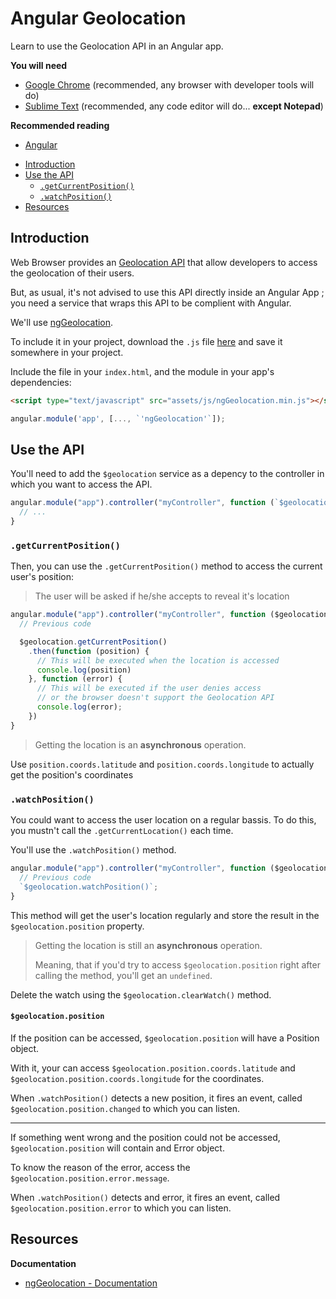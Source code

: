# Angular Geolocation

Learn to use the Geolocation API in an Angular app.

<!-- slide-include ../../BANNER.md -->

**You will need**

* [Google Chrome][chrome] (recommended, any browser with developer tools will do)
* [Sublime Text][sublime] (recommended, any code editor will do... **except Notepad**)

**Recommended reading**

* [Angular][ng]

<!-- START doctoc generated TOC please keep comment here to allow auto update -->
<!-- DON'T EDIT THIS SECTION, INSTEAD RE-RUN doctoc TO UPDATE -->


- [Introduction](#introduction)
- [Use the API](#use-the-api)
  - [`.getCurrentPosition()`](#getcurrentposition)
  - [`.watchPosition()`](#watchposition)
- [Resources](#resources)

<!-- END doctoc generated TOC please keep comment here to allow auto update -->

## Introduction

Web Browser provides an [Geolocation API][geoapi-doc] that allow developers to access the geolocation of their users.

But, as usual, it's not advised to use this API directly inside an Angular App ; you need a service that wraps this API to be complient with Angular.

We'll use [ngGeolocation][ngloc].

To include it in your project, download the `.js` file [here][ngloc-file] and save it somewhere in your project.

Include the file in your `index.html`, and the module in your app's dependencies:

```html
<script type="text/javascript" src="assets/js/ngGeolocation.min.js"></script>
```

```js
angular.module('app', [..., `'ngGeolocation'`]);
```

## Use the API

<!-- slide-front-matter class: middle -->

You'll need to add the `$geolocation` service as a depency to the controller in which you want to access the API.

```js
angular.module("app").controller("myController", function (`$geolocation`) {
  // ...
}
```
### `.getCurrentPosition()`

Then, you can use the `.getCurrentPosition()` method to access the current user's position:

> The user will be asked if he/she accepts to reveal it's location

```js
angular.module("app").controller("myController", function ($geolocation) {
  // Previous code

  $geolocation.getCurrentPosition()
    .then(function (position) {
      // This will be executed when the location is accessed
      console.log(position)
    }, function (error) {
      // This will be executed if the user denies access
      // or the browser doesn't support the Geolocation API
      console.log(error);
    })
}
```
> Getting the location is an **asynchronous** operation.

Use `position.coords.latitude` and `position.coords.longitude` to actually get the position's coordinates

### `.watchPosition()`

You could want to access the user location on a regular bassis. To do this, you mustn't call the `.getCurrentLocation()` each time.

You'll use the `.watchPosition()` method.

```js
angular.module("app").controller("myController", function ($geolocation) {
  // Previous code
  `$geolocation.watchPosition()`;
}
```
This method will get the user's location regularly and store the result in the `$geolocation.position` property.

> Getting the location is still an **asynchronous** operation.
> 
> Meaning, that if you'd try to access `$geolocation.position` right after calling the method, you'll get an `undefined`.

Delete the watch using the `$geolocation.clearWatch()` method.

#### `$geolocation.position`

If the position can be accessed, `$geolocation.position` will have a Position object.

With it, your can access `$geolocation.position.coords.latitude` and `$geolocation.position.coords.longitude` for the coordinates.

When `.watchPosition()` detects a new position, it fires an event, called `$geolocation.position.changed` to which you can listen.

----

If something went wrong and the position could not be accessed, `$geolocation.position` will contain and Error object.

To know the reason of the error, access the `$geolocation.position.error.message`.

When `.watchPosition()` detects and error, it fires an event, called `$geolocation.position.error` to which you can listen.

## Resources

**Documentation**

* [ngGeolocation - Documentation][ngloc-doc]

[ng]: ../angular
[chrome]: https://www.google.com/chrome/
[sublime]: https://www.sublimetext.com/
[geoapi-doc]: https://developer.mozilla.org/en-US/docs/Web/API/Geolocation/Using_geolocation
[ngloc]: https://github.com/ninjatronic/ngGeolocation
[ngloc-file]: https://github.com/ninjatronic/ngGeolocation/blob/master/ngGeolocation.min.js
[ngloc-doc]: https://github.com/ninjatronic/ngGeolocation/wiki/API-Reference